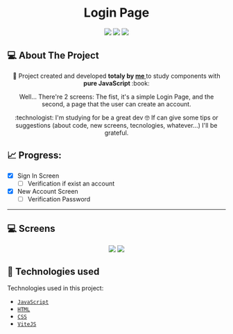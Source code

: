 <h1 align="center"> Login Page </h1>

<p align="center">
  <img src="https://img.shields.io/badge/STATUS-EM%20DESENVOLVIMENTO-orange"/>
  <img src="https://img.shields.io/badge/release%20date-march-green"/>
  <img src="https://img.shields.io/badge/licence-MIT-green"/>
</p>

## 💻 About The Project
<p align="center">👷 Project created and developed <b>totaly by <a href="https://github.com/WalberJC"> me </a> </b> to study components with <b> pure JavaScript </b> :book: </p>
<p align="center">  Well... There're 2 screens: The fist, it's a simple Login Page, and the second, a page that the user can create an account.</p>
<p align="center"> :technologist: I'm studying for be a great dev 🤓 If can give some tips or suggestions (about code, new screens, tecnologies, whatever...) I'll be grateful. </p>


## 📈 Progress:
- [x] Sign In Screen
  - [ ] Verification if exist an account
- [x] New Account Screen
  - [ ] Verification Password

---

## 💻 Screens

<p align="center">
  <img src="https://user-images.githubusercontent.com/103972585/227754333-7df722ec-d169-4744-a879-9afc87d353fd.gif"/>
  <img src="https://user-images.githubusercontent.com/103972585/227754336-18a60e3d-d599-46fa-815a-0af98743fabe.gif"/>
</p>

## 🔨 Technologies used
Technologies used in this project:
- [``JavaScript``](https://developer.mozilla.org/pt-BR/docs/Web/JavaScript/Guide/Introduction)
- [``HTML``](https://developer.mozilla.org/pt-BR/docs/Learn/Getting_started_with_the_web/HTML_basics)
- [``CSS``](https://developer.mozilla.org/pt-BR/docs/Learn/Getting_started_with_the_web/CSS_basics)
- [``ViteJS``](https://vitejs.dev/)
